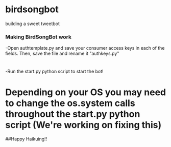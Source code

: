 # birdsongbot
building a sweet tweetbot

### Making BirdSongBot work ###
-Open authtemplate.py and save your consumer access keys in each of the fields. Then, save the file and rename it "authkeys.py"
#
-Run the start.py python script to start the bot!
#
#
# Depending on your OS you may need to change the os.system calls throughout the start.py python script (We're working on fixing this)


##Happy Haikuing!!
